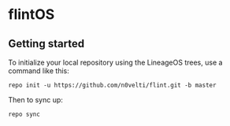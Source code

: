 flintOS
===========

Getting started
---------------

To initialize your local repository using the LineageOS trees, use a command like this:
```
repo init -u https://github.com/n0velti/flint.git -b master
```
Then to sync up:
```
repo sync
```


